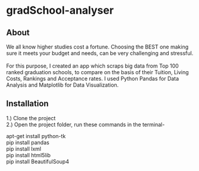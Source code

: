 # gradSchool-analyser

<h2>About</h2><p>We all know higher studies cost a fortune. Choosing the BEST one making sure it
meets your budget and needs, can be very challenging and stressful.
<br>
<br> For this purpose, I created an app which scraps big data from Top 100 ranked graduation
schools, to compare on the basis of their Tuition, Living Costs, Rankings and Acceptance
rates. I used Python Pandas for Data Analysis and Matplotlib for Data Visualization. </p>

<h2> Installation </h2>


1.) Clone the project <br>
2.) Open the project folder, run these commands in the terminal- <br>

apt-get install python-tk <br>
pip install pandas <br>
pip install lxml <br>
pip install html5lib <br>
pip install BeautifulSoup4 <br>

